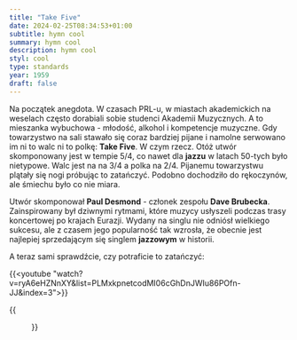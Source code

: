 ```yaml
---
title: "Take Five"
date: 2024-02-25T08:34:53+01:00
subtitle: hymn cool
summary: hymn cool
description: hymn cool
styl: cool
type: standards
year: 1959
draft: false
---
```

Na początek anegdota. W czasach PRL-u, w miastach akademickich na weselach często dorabiali sobie studenci Akademii Muzycznych. A to mieszanka wybuchowa - młodość, alkohol i kompetencje muzyczne. Gdy towarzystwo na sali stawało się coraz bardziej pijane i namolne serwowano im ni to walc ni to polkę: __Take Five__. W czym rzecz. Otóż utwór skomponowany jest w tempie 5/4, co nawet dla __jazzu__ w latach 50-tych było nietypowe. Walc jest na na 3/4 a polka na 2/4. Pijanemu towarzystwu plątały się nogi próbując to zatańczyć. Podobno dochodziło do rękoczynów, ale śmiechu było co nie miara.

Utwór skomponował __Paul Desmond__ - członek zespołu __Dave Brubecka__. Zainspirowany był dziwnymi rytmami, które muzycy usłyszeli podczas trasy koncertowej po krajach Eurazji. Wydany na singlu nie odniósł wielkiego sukcesu, ale z czasem jego popularność tak wzrosła, że obecnie jest najlepiej sprzedającym się singlem __jazzowym__ w historii.

A teraz sami sprawdźcie, czy potraficie to zatańczyć:

{{<youtube "watch?v=ryA6eHZNnXY&list=PLMxkpnetcodMI06cGhDnJWIu86POfn-JJ&index=3">}}

{{<figure src="../../media/musescore/take_five.svg" alt="Giant Steps">}}